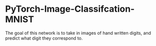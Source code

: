 # PyTorch-Image-Classifcation-MNIST
The goal of this network is to take in images of hand written digits, and predict what digit they correspond to.
